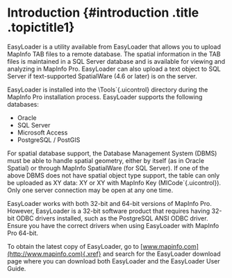 Introduction {#introduction .title .topictitle1}
============

EasyLoader is a utility available from EasyLoader that allows you to upload MapInfo TAB files to a remote database. The spatial information in the TAB files is maintained in a SQL Server database and is available for viewing and analyzing in MapInfo Pro. EasyLoader can also upload a text object to SQL Server if text-supported SpatialWare (4.6 or later) is on the server.

EasyLoader is installed into the <span class="ph filepath">\\Tools`{.uicontrol} directory during the MapInfo Pro installation process. EasyLoader supports the following databases:

-   Oracle
-   SQL Server
-   Microsoft Access
-   PostgreSQL / PostGIS

For spatial database support, the Database Management System (DBMS) must be able to handle spatial geometry, either by itself (as in Oracle Spatial) or through MapInfo SpatialWare (for SQL Server). If one of the above DBMS does not have spatial object type support, the table can only be uploaded as XY data: XY or XY with MapInfo Key (<span class="keyword">MICode`{.uicontrol}). Only one server connection may be open at any one time.

EasyLoader works with both 32-bit and 64-bit versions of MapInfo Pro. However, EasyLoader is a 32-bit software product that requires having 32-bit ODBC drivers installed, such as the PostgreSQL ANSI ODBC driver. Ensure you have the correct drivers when using EasyLoader with MapInfo Pro 64-bit.

To obtain the latest copy of EasyLoader, go to [www.mapinfo.com](http://www.mapinfo.com){.xref} and search for the EasyLoader download page where you can download both EasyLoader and the EasyLoader User Guide.

